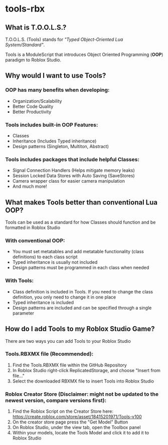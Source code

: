 # tools-rbx

## What is T.O.O.L.S.?
T.O.O.L.S. (Tools) stands for *"Typed Object-Oriented Lua System/Standard"*.

Tools is a ModuleScript that introduces Object Oriented Programming (**OOP**) paradigm to Roblox Studio.

## Why would I want to use Tools?

### OOP has many benefits when developing:
- Organization/Scalability
- Better Code Quality
- Better Productivity

### Tools includes built-in OOP Features:
- Classes
- Inheritance (Includes Typed inheritance)
- Design patterns (Singleton, Multiton, Abstract)
  
### Tools includes packages that include helpful Classes:
- Signal Connection Handlers (Helps mitigate memory leaks)
- Session Locked Data Stores with Auto Saving (SaveStores)
- Camera wrapper class for easier camera manipulation
- And much more!

## What makes Tools better than conventional Lua OOP?
Tools can be used as a standard for how Classes should function and be formatted in Roblox Studio

### With conventional OOP:
- You must set metatables and add metatable functionality (class definitions) to each class script
- Typed inheritance is usually not included
- Design patterns must be programmed in each class when needed

### With Tools:
- Class definition is included in Tools. If you need to change the class definition, you only need to change it in one place
- Typed inheritance is included
- Design patterns are included and can be specified through a single parameter

## How do I add Tools to my Roblox Studio Game?
There are two ways you can add Tools to your Roblox Studio
### Tools.RBXMX file (Recommended):
1. Find the Tools.RBXMX file within the GitHub Repository
2. In Roblox Studio right-click ReplicatedStorage, and choose "Insert from file..."
3. Select the downloaded RBXMX file to insert Tools into Roblox Studio

### Roblox Creator Store (Disclaimer: might not be updated to the newest version, compare versions first):
1. Find the Roblox Script on the Creator Store here: https://create.roblox.com/store/asset/18415201971/Tools-v100 
2. On the creator store page press the "Get Model" Button
3. On Roblox Studio, under the view tab, open the Toolbox panel
4. Within your models, locate the Tools Model and click it to add it to Roblox Studio
